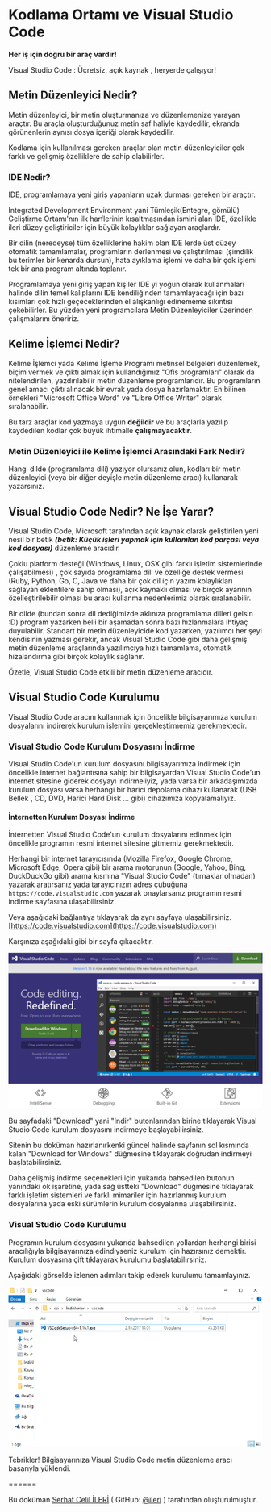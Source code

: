 # Kodlama Ortamı ve Visual Studio Code

**Her iş için doğru bir araç vardır!**

Visual Studio Code : Ücretsiz, açık kaynak , heryerde çalışıyor!

## Metin Düzenleyici Nedir?

Metin düzenleyici, bir metin oluşturmanıza ve düzenlemenize yarayan araçtır.
Bu araçla oluşturduğunuz metin saf haliyle kaydedilir, ekranda görünenlerin
aynısı dosya içeriği olarak kaydedilir.

Kodlama için kullanılması gereken araçlar olan metin düzenleyiciler çok farklı
ve gelişmiş özelliklere de sahip olabilirler.
### IDE Nedir?

IDE, programlamaya yeni giriş yapanların uzak durması gereken bir araçtır.

Integrated Development Environment yani Tümleşik(Entegre, gömülü) Geliştirme
Ortamı'nın ilk harflerinin kısaltmasından ismini alan IDE, özellikle
ileri düzey geliştiriciler için büyük kolaylıklar sağlayan araçlardır.

Bir dilin (neredeyse) tüm özelliklerine hakim olan IDE lerde üst düzey
otomatik tamamlamalar, programların derlenmesi ve çalıştırılması (şimdilik
bu terimler bir kenarda dursun), hata ayıklama işlemi ve daha bir çok işlemi
tek bir ana program altında toplanır.

Programlamaya yeni giriş yapan kişiler IDE yi yoğun olarak kullanmaları halinde
dilin temel kalıplarını IDE kendiliğinden tamamlayacağı için bazı kısımları
çok hızlı geçeceklerinden el alışkanlığı edinememe sıkıntısı çekebilirler.
Bu yüzden yeni programcılara Metin Düzenleyiciler üzerinden çalışmalarını
öneririz.

## Kelime İşlemci Nedir?

Kelime İşlemci yada Kelime İşleme Programı metinsel belgeleri düzenlemek,
biçim vermek ve çıktı almak için kullandığımız "Ofis programları" olarak da
nitelendirilen, yazdırılabilir metin düzenleme programlarıdır. Bu programların
genel amacı çıktı alınacak bir evrak yada dosya hazırlamaktır. En bilinen
örnekleri "Microsoft Office Word" ve "Libre Office Writer" olarak
sıralanabilir.

Bu tarz araçlar kod yazmaya uygun **değildir** ve bu araçlarla yazılıp
kaydedilen kodlar çok büyük ihtimalle **çalışmayacaktır**.

### Metin Düzenleyici ile Kelime İşlemci Arasındaki Fark Nedir?

Hangi dilde (programlama dili) yazıyor olursanız olun, kodları bir metin
düzenleyici (veya bir diğer deyişle metin düzenleme aracı) kullanarak 
yazarsınız.

## Visual Studio Code Nedir? Ne İşe Yarar?

Visual Studio Code, Microsoft tarafından açık kaynak olarak geliştirilen yeni
nesil bir betik ***(betik: Küçük işleri yapmak için kullanılan kod parçası 
veya kod dosyası)*** düzenleme aracıdır.

Çoklu platform desteği (Windows, Linux, OSX gibi farklı işletim sistemlerinde
çalışabilmesi) , çok sayıda programlama dili ve özelliğe destek vermesi (Ruby,
Python, Go, C, Java ve daha bir çok dil için yazım kolaylıkları sağlayan
eklentilere sahip olması), açık kaynaklı olması ve birçok ayarının 
özelleştirilebilir olması bu aracı kullanma nedenlerimiz olarak sıralanabilir.

Bir dilde (bundan sonra dil dediğimizde aklınıza programlama dilleri gelsin :D)
program yazarken belli bir aşamadan sonra bazı hızlanmalara ihtiyaç 
duyulabilir. Standart bir metin düzenleyicide kod yazarken, yazılımcı her şeyi
kendisinin yazması gerekir, ancak Visual Studio Code gibi daha gelişmiş metin
düzenleme araçlarında yazılımcıya hızlı tamamlama, otomatik hizalandırma gibi
birçok kolaylık sağlanır.

Özetle, Visual Studio Code etkili bir metin düzenleme aracıdır.

## Visual Studio Code Kurulumu

Visual Studio Code aracını kullanmak için öncelikle bilgisayarımıza kurulum
dosyalarını indirerek kurulum işlemini gerçekleştirmemiz gerekmektedir.

### Visual Studio Code Kurulum Dosyasını İndirme

Visual Studio Code'un kurulum dosyasını bilgisayarımıza indirmek için öncelikle
internet bağlantısına sahip bir bilgisayardan Visual Studio Code'un internet
sitesine giderek dosyayı indirmeliyiz, yada varsa bir arkadaşımızda kurulum
dosyası varsa herhangi bir harici depolama cihazı kullanarak (USB Bellek , CD,
DVD, Harici Hard Disk ... gibi) cihazımıza kopyalamalıyız.

#### İnternetten Kurulum Dosyası İndirme

İnternetten Visual Studio Code'un kurulum dosyalarını edinmek için öncelikle
programın resmi internet sitesine gitmemiz gerekmektedir.

Herhangi bir internet tarayıcısında (Mozilla Firefox, Google Chrome, 
Microsoft Edge, Opera gibi) bir arama motorunun (Google, Yahoo, Bing, DuckDuckGo
gibi) arama kısmına "Visual Studio Code" (tırnaklar olmadan) yazarak 
aratırsanız yada tarayıcınızın adres çubuğuna `https://code.visualstudio.com`
yazarak onaylarsanız programın resmi indirme sayfasına ulaşabilirsiniz.

Veya aşağıdaki bağlantıya tıklayarak da aynı sayfaya ulaşabilirsiniz.
[https://code.visualstudio.com](https://code.visualstudio.com)

Karşınıza aşağıdaki gibi bir sayfa çıkacaktır.

![Visual Studio Code Resmi İnternet Sayfası](./images/001_Visual_Studio_Kurulumu/sayfa_genel_gorunum.png)

Bu sayfadaki "Download" yani "İndir" butonlarından birine tıklayarak
Visual Studio Code kurulum dosyasını indirmeye başlayabilirsiniz.

Sitenin bu doküman hazırlanırkenki güncel halinde sayfanın sol kısmında
kalan "Download for Windows" düğmesine tıklayarak doğrudan indirmeyi 
başlatabilirsiniz. 

Daha gelişmiş indirme seçenekleri için yukarıda bahsedilen butonun yanındaki
ok işaretine, yada sağ üstteki "Download" düğmesine tıklayarak farklı
işletim sistemleri ve farklı mimariler için hazırlanmış kurulum dosyalarına
yada eski sürümlerin kurulum dosyalarına ulaşabilirsiniz.

### Visual Studio Code Kurulumu

Programın kurulum dosyasını yukarıda bahsedilen yollardan herhangi birisi
aracılığıyla bilgisayarınıza edindiyseniz kurulum için hazırsınız demektir.
Kurulum dosyasına çift tıklayarak kurulumu başlatabilirsiniz.

Aşağıdaki görselde izlenen adımları takip ederek kurulumu tamamlayınız.

![Visual Studio Code Kurulum Adımları](./images/001_Visual_Studio_Kurulumu/vscode_kurulum.gif)

Tebrikler! Bilgisayarınıza Visual Studio Code metin düzenleme aracı
başarıyla yüklendi.

======

Bu doküman [Serhat Celil İLERİ](http://serhatcileri.com) ( GitHub: [@ileri](https://github.com/ileri) ) tarafından oluşturulmuştur.
